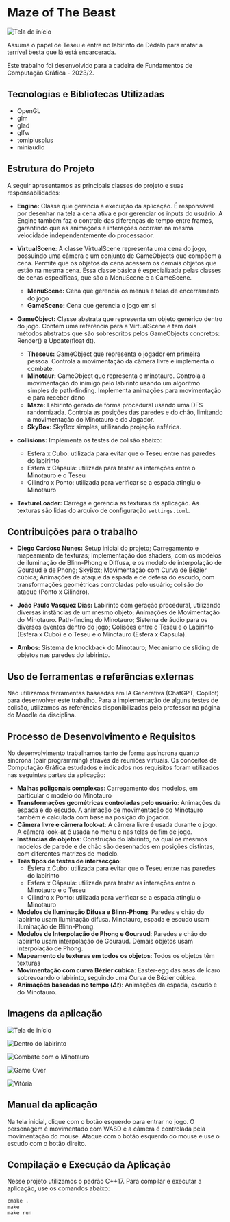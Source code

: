 # Maze of The Beast

![Tela de início](assets/textures/title_art.png)

Assuma o papel de Teseu e entre no labirinto de Dédalo para matar a terrível besta que lá está encarcerada.

Este trabalho foi desenvolvido para a cadeira de Fundamentos de Computação Gráfica - 2023/2.


## Tecnologias e Bibliotecas Utilizadas
- OpenGL
- glm
- glad
- glfw
- tomlplusplus
- miniaudio


## Estrutura do Projeto

A seguir apresentamos as principais classes do projeto e suas responsabilidades:

- **Engine:** Classe que gerencia a execução da aplicação. É responsável por desenhar na tela a cena ativa e por gerenciar os inputs do usuário. A Engine também faz o controle das diferenças de tempo entre frames, garantindo que as animações e interações ocorram na mesma velocidade independentemente do processador. 

- **VirtualScene**: A classe VirtualScene representa uma cena do jogo, possuindo uma câmera e um conjunto de GameObjects que compõem a cena. Permite que os objetos da cena acessem os demais objetos que estão na mesma cena. Essa classe básica é especializada pelas classes de cenas específicas, que são a MenuScene e a GameScene.
    - **MenuScene:** Cena que gerencia os menus e telas de encerramento do jogo
    - **GameScene:** Cena que gerencia o jogo em si

- **GameObject:** Classe abstrata que representa um objeto genérico dentro do jogo. Contém uma referência para a VirtualScene e tem dois métodos abstratos que são sobrescritos pelos GameObjects concretos: Render() e Update(float dt).
    - **Theseus:** GameObject que representa o jogador em primeira pessoa. Controla a movimentação da câmera livre e implementa o combate.
    - **Minotaur:** GameObject que representa o minotauro. Controla a movimentação do inimigo pelo labirinto usando um algoritmo simples de path-finding. Implementa animações para movimentação e para receber dano
    - **Maze:** Labirinto gerado de forma procedural usando uma DFS randomizada. Controla as posições das paredes e do chão, limitando a movimentação do Minotauro e do Jogador.
    - **SkyBox:** SkyBox simples, utilizando projeção esférica.

- **collisions:** Implementa os testes de colisão abaixo:
    - Esfera x Cubo: utilizada para evitar que o Teseu entre nas paredes do labirinto
    - Esfera x Cápsula: utilizada para testar as interações entre o Minotauro e o Teseu
    - Cilindro x Ponto: utilizada para verificar se a espada atingiu o Minotauro

- **TextureLoader:** Carrega e gerencia as texturas da aplicação. As texturas são lidas do arquivo de configuração `settings.toml`.

## Contribuições para o trabalho

- **Diego Cardoso Nunes:** Setup inicial do projeto; Carregamento e mapeamento de texturas; Implementação dos shaders, com os modelos de iluminação de Blinn-Phong e Diffusa, e os modelo de interpolação de Gouraud e de Phong; SkyBox; Movimentação com Curva de Bézier cúbica; Animações de ataque da espada e de defesa do escudo, com transformações geométricas controladas pelo usuário; colisão do ataque (Ponto x Cilindro).

- **João Paulo Vasquez Dias:** Labirinto com geração procedural, utilizando diversas instâncias de um mesmo objeto; Animações de Movimentação do Minotauro. Path-finding do Minotauro; Sistema de áudio para os diversos eventos dentro do jogo; Colisões entre o Teseu e o Labirinto (Esfera x Cubo) e o Teseu e o Minotauro (Esfera x Cápsula).

- **Ambos:** Sistema de knockback do Minotauro; Mecanismo de sliding de objetos nas paredes do labirinto.

## Uso de ferramentas e referências externas
Não utilizamos ferramentas baseadas em IA Generativa (ChatGPT, Copilot) para desenvolver este trabalho. Para a implementação de alguns testes de colisão, utilizamos as referências disponibilizadas pelo professor na página do Moodle da disciplina.

## Processo de Desenvolvimento e Requisitos
No desenvolvimento trabalhamos tanto de forma assíncrona quanto síncrona (pair programming) através de reuniões virtuais. Os conceitos de Computação Gráfica estudados e indicados nos requisitos foram utilizados nas seguintes partes da aplicação:

- **Malhas poligonais complexas**: Carregamento dos modelos, em particular o modelo do Minotauro
- **Transformações geométricas controladas pelo usuário**: Animações da espada e do escudo. A animação de movimentação do Minotauro também é calculada com base na posição do jogador.
- **Câmera livre e câmera look-at**: A câmera livre é usada durante o jogo. A câmera look-at é usada no menu e nas telas de fim de jogo.
- **Instâncias de objetos**: Construção do labirinto, na qual os mesmos modelos de parede e de chão são desenhados em posições distintas, com diferentes matrizes de modelo.
- **Três tipos de testes de intersecção**: 
    - Esfera x Cubo: utilizada para evitar que o Teseu entre nas paredes do labirinto
    - Esfera x Cápsula: utilizada para testar as interações entre o Minotauro e o Teseu
    - Cilindro x Ponto: utilizada para verificar se a espada atingiu o Minotauro
- **Modelos de Iluminação Difusa e Blinn-Phong**: Paredes e chão do labirinto usam iluminação difusa. Minotauro, espada e escudo usam iluminação de Blinn-Phong.
- **Modelos de Interpolação de Phong e Gouraud**: Paredes e chão do labirinto usam interpolação de Gouraud. Demais objetos usam interpolação de Phong.
- **Mapeamento de texturas em todos os objetos**: Todos os objetos têm texturas
- **Movimentação com curva Bézier cúbica**: Easter-egg das asas de Ícaro sobrevoando o labirinto, seguindo uma Curva de Bézier cúbica.
- **Animações baseadas no tempo ($\Delta t$)**: Animações da espada, escudo e do Minotauro.

## Imagens da aplicação
![Tela de início](images/image.png)

![Dentro do labirinto](images/image-1.png)

![Combate com o Minotauro](images/image-2.png)

![Game Over](images/image-3.png)

![Vitória](images/image-4.png)

## Manual da aplicação
Na tela inicial, clique com o botão esquerdo para entrar no jogo. O personagem é movimentado com WASD e a câmera é controlada pela movimentação do mouse. Ataque com o botão esquerdo do mouse e use o escudo com o botão direito.

## Compilação e Execução da Aplicação

Nesse projeto utilizamos o padrão C++17. Para compilar e executar a aplicação, use os comandos abaixo:

```
cmake .
make
make run
```